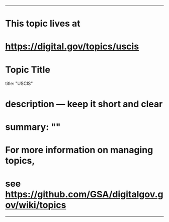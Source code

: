 
---
# This topic lives at
# https://digital.gov/topics/uscis

# Topic Title
title: "USCIS"

# description — keep it short and clear
# summary: ""


# For more information on managing topics,
# see https://github.com/GSA/digitalgov.gov/wiki/topics
---